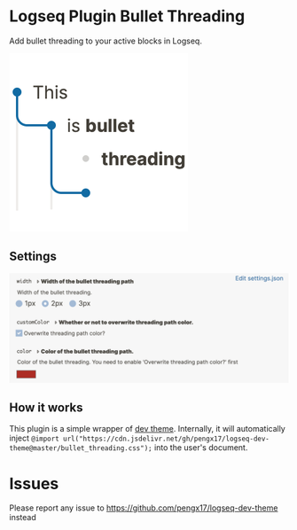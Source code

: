 # Logseq Plugin Bullet Threading

Add bullet threading to your active blocks in Logseq.

![](./logo.png)

## Settings

![](./settings.png)
## How it works

This plugin is a simple wrapper of [dev theme](https://github.com/pengx17/logseq-dev-theme).
Internally, it will automatically inject `@import url("https://cdn.jsdelivr.net/gh/pengx17/logseq-dev-theme@master/bullet_threading.css");` into the user's document.

# Issues

Please report any issue to https://github.com/pengx17/logseq-dev-theme instead
